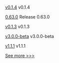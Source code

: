 
[v0.1.4](https://github.com/hyperledger/besu-errorprone-checks/releases/tag/v0.1.4) v0.1.4

[0.63.0](https://github.com/hyperledger/aries-vcx/releases/tag/0.63.0) Release 0.63.0

[v0.1.3](https://github.com/hyperledger/besu-errorprone-checks/releases/tag/v0.1.3) v0.1.3

[v3.0.0-beta](https://github.com/hyperledger/fabric/releases/tag/v3.0.0-beta) v3.0.0-beta

[v1.1.1](https://github.com/hyperledger/fabric-lib-go/releases/tag/v1.1.1) v1.1.1


[See more >>>](https://start-here.hyperledger.org/releases)
